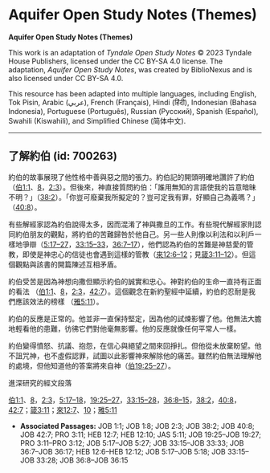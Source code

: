 # Aquifer Open Study Notes (Themes)

**Aquifer Open Study Notes (Themes)**

This work is an adaptation of *Tyndale Open Study Notes* © 2023 Tyndale House Publishers, licensed under the CC BY\-SA 4\.0 license. The adaptation, *Aquifer Open Study Notes*, was created by BiblioNexus and is also licensed under CC BY\-SA 4\.0\.

This resource has been adapted into multiple languages, including English, Tok Pisin, Arabic (عربي), French (Français), Hindi (हिंदी), Indonesian (Bahasa Indonesia), Portuguese (Português), Russian (Русский), Spanish (Español), Swahili (Kiswahili), and Simplified Chinese (简体中文).



--------------------------------

## 了解約伯 (id: 700263)

約伯的故事展現了他性格中善與惡之間的張力。約伯記的開頭明確地讚許了約伯（[伯1:1](https://ref.ly/Job1:1)、[8](https://ref.ly/Job1:8)，[2:3](https://ref.ly/Job2:3)）。但後來，神直接質問約伯：「誰用無知的言語使我的旨意暗昧不明？」（[38:2](https://ref.ly/Job38:2)）。「你豈可廢棄我所擬定的？豈可定我有罪，好顯自己為義嗎？」（[40:8](https://ref.ly/Job40:8)）。

有些解經家認為約伯說得太多，因而混淆了神與撒旦的工作。有些現代解經家則認同約伯朋友的觀點，將約伯的苦難歸咎於他自己。另一些人則像以利法和以利戶一樣地爭辯（[5:17–27](https://ref.ly/Job5:17-Job5:27)，[33:15–33](https://ref.ly/Job33:15-Job33:33)，[36:7–17](https://ref.ly/Job36:7-Job36:17)），他們認為約伯的苦難是神慈愛的管教，即使是神忠心的信徒也會遇到這樣的管教（[來12:6–12](https://ref.ly/Heb12:6-Heb12:12)；見[箴3:11–12](https://ref.ly/Prov3:11-Prov3:12)）。但這個觀點與該書的開篇陳述互相矛盾。

約伯受苦是因為神想向撒但顯示約伯的誠實和忠心。神對約伯的生命一直持有正面的看法 （[伯1:1](https://ref.ly/Job1:1)、[8](https://ref.ly/Job1:8)，[2:3](https://ref.ly/Job2:3)，[42:7](https://ref.ly/Job42:7)）。這個觀念在新約聖經中延續，約伯的忍耐是我們應該效法的榜樣 （[雅5:11](https://ref.ly/Jas5:11)）。

約伯的反應是正常的。他並非一直保持堅定，因為他的試煉影響了他。他無法大膽地輕看他的患難，彷彿它們對他毫無影響。他的反應就像任何平常人一樣。

約伯變得憤怒、抗議、抱怨，在信心與絕望之間來回掙扎。但他從未放棄盼望。他不詛咒神，也不虛假認罪，試圖以此影響神來解除他的痛苦。雖然約伯無法理解他的處境，但他知道他的答案將來自神（[伯19:25–27](https://ref.ly/Job19:25-Job19:27)）。

進深研究的經文段落

[伯1:1](https://ref.ly/Job1:1)、[8](https://ref.ly/Job1:8)，[2:3](https://ref.ly/Job2:3)，[5:17–18](https://ref.ly/Job5:17-Job5:18)，[19:25–27](https://ref.ly/Job19:25-Job19:27)，[33:15–28](https://ref.ly/Job33:15-Job33:28)，[36:8–15](https://ref.ly/Job36:8-Job36:15)，[38:2](https://ref.ly/Job38:2)，[40:8](https://ref.ly/Job40:8)，[42:7](https://ref.ly/Job42:7)；[箴3:11](https://ref.ly/Prov3:11)；[來12:7](https://ref.ly/Heb12:7)、[10](https://ref.ly/Heb12:10)；[雅5:11](https://ref.ly/Jas5:11)

* **Associated Passages:** JOB 1:1; JOB 1:8; JOB 2:3; JOB 38:2; JOB 40:8; JOB 42:7; PRO 3:11; HEB 12:7; HEB 12:10; JAS 5:11; JOB 19:25–JOB 19:27; PRO 3:11–PRO 3:12; JOB 5:17–JOB 5:27; JOB 33:15–JOB 33:33; JOB 36:7–JOB 36:17; HEB 12:6–HEB 12:12; JOB 5:17–JOB 5:18; JOB 33:15–JOB 33:28; JOB 36:8–JOB 36:15


